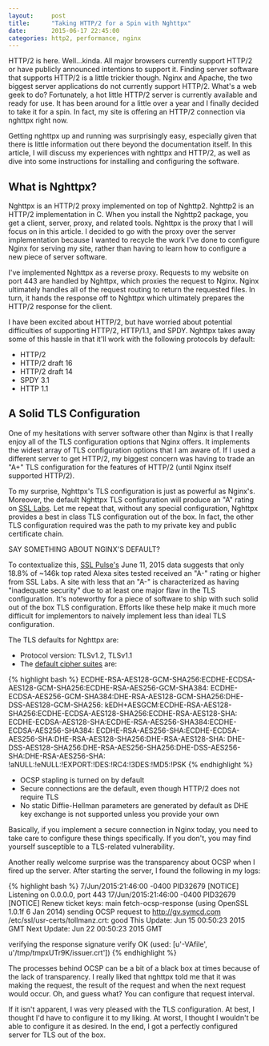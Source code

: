 ```yaml
---
layout:     post
title:      "Taking HTTP/2 for a Spin with Nghttpx"
date:       2015-06-17 22:45:00
categories: http2, performance, nginx
---
```


HTTP/2 is here. Well...kinda. All major browsers currently support HTTP/2 or have publicly announced intentions to support it. Finding server software that supports HTTP/2 is a little trickier though. Nginx and Apache, the two biggest server applications do not currently support HTTP/2. What's a web geek to do? Fortunately, a hot little HTTP/2 server is currently available and ready for use. It has been around for a little over a year and I finally decided to take it for a spin. In fact, my site is offering an HTTP/2 connection via nghttpx right now.

Getting nghttpx up and running was surprisingly easy, especially given that there is little information out there beyond the documentation itself. In this article, I will discuss my experiences with nghttpx and HTTP/2, as well as dive into some instructions for installing and configuring the software.

## What is Nghttpx?

Nghttpx is an HTTP/2 proxy implemented on top of Nghttp2. Nghttp2 is an HTTP/2 implementation in C. When you install the Nghttp2 package, you get a client, server, proxy, and related tools. Nghttpx is the proxy that I will focus on in this article. I decided to go with the proxy over the server implementation because I wanted to recycle the work I've done to configure Nginx for serving my site, rather than having to learn how to configure a new piece of server software.

I've implemented Nghttpx as a reverse proxy. Requests to my website on port 443 are handled by Nghttpx, which proxies the request to Nginx. Nginx ultimately handles all of the request routing to return the requested files. In turn, it hands the response off to Nghttpx which ultimately prepares the HTTP/2 response for the client.

I have been excited about HTTP/2, but have worried about potential difficulties of supporting HTTP/2, HTTP/1.1, and SPDY. Nghttpx takes away some of this hassle in that it'll work with the following protocols by default:

* HTTP/2
* HTTP/2 draft 16
* HTTP/2 draft 14
* SPDY 3.1
* HTTP 1.1



## A Solid TLS Configuration

One of my hesitations with server software other than Nginx is that I really enjoy all of the TLS configuration options that Nginx offers. It implements the widest array of TLS configuration options that I am aware of. If I used a different server to get HTTP/2, my biggest concern was having to trade an "A+" TLS configuration for the features of HTTP/2 (until Nginx itself supported HTTP/2).

To my surprise, Nghttpx's TLS configuration is just as powerful as Nginx's. Moreover, the default Nghttpx TLS configuration will produce an "A" rating on [SSL Labs](https://ssllabs.com). Let me repeat that, without any special configuration, Nghttpx provides a best in class TLS configuration out of the box. In fact, the other TLS configuration required was the path to my private key and public certificate chain.


SAY SOMETHING ABOUT NGINX'S DEFAULT?


To contextualize this, [SSL Pulse's](https://www.trustworthyinternet.org/ssl-pulse/) June 11, 2015 data suggests that only 18.8% of ~146k top rated Alexa sites tested received an "A-" rating or higher from SSL Labs. A site with less that an "A-" is characterized as having "inadequate security" due to at least one major flaw in the TLS configuration. It's noteworthy for a piece of software to ship with such solid out of the box TLS configuration. Efforts like these help make it much more difficult for implementors to naively implement less than ideal TLS configuration.

The TLS defaults for Nghttpx are:

* Protocol version: TLSv1.2, TLSv1.1
* The [default cipher suites](https://github.com/tatsuhiro-t/nghttp2/blob/90bcdb0dda83212ac83f2dbd4abfdf90926ce3cb/src/ssl.cc#L42-L50) are:

 {% highlight bash %}
ECDHE-RSA-AES128-GCM-SHA256:ECDHE-ECDSA-AES128-GCM-SHA256:ECDHE-RSA-AES256-GCM-SHA384:
ECDHE-ECDSA-AES256-GCM-SHA384:DHE-RSA-AES128-GCM-SHA256:DHE-DSS-AES128-GCM-SHA256:
kEDH+AESGCM:ECDHE-RSA-AES128-SHA256:ECDHE-ECDSA-AES128-SHA256:ECDHE-RSA-AES128-SHA:
ECDHE-ECDSA-AES128-SHA:ECDHE-RSA-AES256-SHA384:ECDHE-ECDSA-AES256-SHA384:
ECDHE-RSA-AES256-SHA:ECDHE-ECDSA-AES256-SHA:DHE-RSA-AES128-SHA256:DHE-RSA-AES128-SHA:
DHE-DSS-AES128-SHA256:DHE-RSA-AES256-SHA256:DHE-DSS-AES256-SHA:DHE-RSA-AES256-SHA:
!aNULL:!eNULL:!EXPORT:!DES:!RC4:!3DES:!MD5:!PSK
 {% endhighlight %}

* OCSP stapling is turned on by default
* Secure connections are the default, even though HTTP/2 does not require TLS
* No static Diffie-Hellman parameters are generated by default as DHE key exchange is not supported unless you provide your own

Basically, if you implement a secure connection in Nginx today, you need to take care to configure these things specifically. If you don't, you may find yourself susceptible to a TLS-related vulnerability.

Another really welcome surprise was the transparency about OCSP when I fired up the server. After starting the server, I found the following in my logs:

 {% highlight bash %}
7/Jun/2015:21:46:00 -0400 PID32679 [NOTICE] Listening on 0.0.0.0, port 443
17/Jun/2015:21:46:00 -0400 PID32679 [NOTICE] Renew ticket keys: main
fetch-ocsp-response (using OpenSSL 1.0.1f 6 Jan 2014)
sending OCSP request to http://gv.symcd.com
/etc/ssl/usr-certs/tollmanz.crt: good
  This Update: Jun 15 00:50:23 2015 GMT
  Next Update: Jun 22 00:50:23 2015 GMT

verifying the response signature
verify OK (used: [u'-VAfile', u'/tmp/tmpxUTr9K/issuer.crt'])
 {% endhighlight %}

The processes behind OCSP can be a bit of a black box at times because of the lack of transparency. I really liked that nghttpx told me that it was making the request, the result of the request and when the next request would occur. Oh, and guess what? You can configure that request interval.

If it isn't apparent, I was very pleased with the TLS configuration. At best, I thought I'd have to configure it to my liking. At worst, I thought I wouldn't be able to configure it as desired. In the end, I got a perfectly configured server for TLS out of the box.
